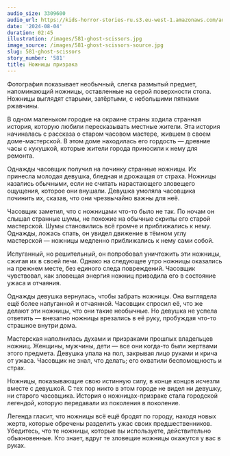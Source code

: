 ```yaml
---
audio_size: 3309600
audio_url: https://kids-horror-stories-ru.s3.eu-west-1.amazonaws.com/audio/581-ghost-scissors.mp3
date: '2024-08-04'
duration: 02:45
illustration: /images/581-ghost-scissors.jpg
image_source: /images/581-ghost-scissors-source.jpg
slug: 581-ghost-scissors
story_number: '581'
title: Ножницы призрака
---
```


Фотография показывает необычный, слегка размытый предмет, напоминающий ножницы, оставленные на серой поверхности стола. Ножницы выглядят старыми, затёртыми, с небольшими пятнами ржавчины.

В одном маленьком городке на окраине страны ходила странная история, которую любили пересказывать местные жители. Эта история начиналась с рассказа о старом часовом мастере, жившем в своем доме-мастерской. В этом доме находилась его гордость — древние часы с кукушкой, которые жители города приносили к нему для ремонта.

Однажды часовщик получил на починку странные ножницы. Их принесла молодая девушка, бледная и дрожащая от страха. Ножницы казались обычными, если не считать нарастающего зловещего ощущения, которое они внушали. Девушка умоляла часовщика починить их, сказав, что они чрезвычайно важны для неё.

Часовщик заметил, что с ножницами что-то было не так. По ночам он слышал странные шумы, не похожие на обычные скрипы его старой мастерской. Шумы становились всё громче и приближались к нему. Однажды, ложась спать, он увидел движение в тёмном углу мастерской — ножницы медленно приближались к нему сами собой.

Испуганный, но решительный, он попробовал уничтожить эти ножницы, сжигая их в своей печи. Однако на следующее утро ножницы оказались на прежнем месте, без единого следа повреждений. Часовщик чувствовал, как зловещая энергия ножниц приводила его в состояние ужаса и отчаяния.

Однажды девушка вернулась, чтобы забрать ножницы. Она выглядела ещё более напуганной и отчаянной. Часовщик спросил её, что же делают эти ножницы, что они такие необычные. Но девушка не успела ответить — внезапно ножницы врезались в её руку, пробуждая что-то страшное внутри дома.

Мастерская наполнилась духами и призраками прошлых владельцев ножниц. Женщины, мужчины, дети — все они когда-то были жертвами этого предмета. Девушка упала на пол, закрывая лицо руками и крича от ужаса. Часовщик не знал, что делать; его охватили беспомощность и страх.

Ножницы, показывающие свою истинную силу, в конце концов исчезли вместе с девушкой. С тех пор никто в этом городе не видел ни девушку, ни старого часовщика. История о ножницах-призраке стала городской легендой, которую передавали из поколения в поколение.

Легенда гласит, что ножницы всё ещё бродят по городу, находя новых жертв, которые обречены разделить ужас своих предшественников. Убедитесь, что те ножницы, которые вы используете, действительно обыкновенные. Кто знает, вдруг те зловещие ножницы окажутся у вас в руках.